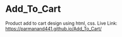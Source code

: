 # Add_To_Cart
Product add to cart design using html, css.
Live Link:
https://parmanand441.github.io/Add_To_Cart/
